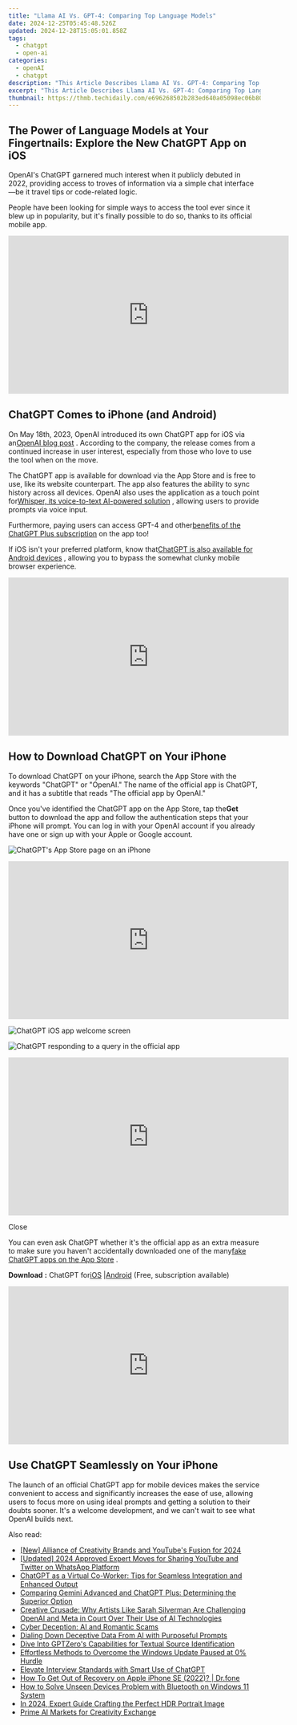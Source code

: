 ```yaml
---
title: "Llama AI Vs. GPT-4: Comparing Top Language Models"
date: 2024-12-25T05:45:48.526Z
updated: 2024-12-28T15:05:01.858Z
tags:
  - chatgpt
  - open-ai
categories:
  - openAI
  - chatgpt
description: "This Article Describes Llama AI Vs. GPT-4: Comparing Top Language Models"
excerpt: "This Article Describes Llama AI Vs. GPT-4: Comparing Top Language Models"
thumbnail: https://thmb.techidaily.com/e696268502b283ed640a05098ec06b8044deb546bbd2035bab816a7494c0bab9.jpg
---
```


## The Power of Language Models at Your Fingertnails: Explore the New ChatGPT App on iOS

 OpenAI's ChatGPT garnered much interest when it publicly debuted in 2022, providing access to troves of information via a simple chat interface—be it travel tips or code-related logic.

 People have been looking for simple ways to access the tool ever since it blew up in popularity, but it's finally possible to do so, thanks to its official mobile app.

<!-- affiliate ads begin -->
<iframe width="560" height="315" src="https://www.youtube.com/embed/l-SCWTWpegY?si=oxTsHQkIu1v4-I6b" title="YouTube video player" frameborder="0" allow="accelerometer; autoplay; clipboard-write; encrypted-media; gyroscope; picture-in-picture; web-share" referrerpolicy="strict-origin-when-cross-origin" allowfullscreen></iframe>
<!-- affiliate ads end -->

## ChatGPT Comes to iPhone (and Android)

 On May 18th, 2023, OpenAI introduced its own ChatGPT app for iOS via an[OpenAI blog post](https://openai.com/blog/introducing-the-chatgpt-app-for-ios) . According to the company, the release comes from a continued increase in user interest, especially from those who love to use the tool when on the move.

 The ChatGPT app is available for download via the App Store and is free to use, like its website counterpart. The app also features the ability to sync history across all devices. OpenAI also uses the application as a touch point for[Whisper, its voice-to-text AI-powered solution](https://www.makeuseof.com/dictate-documents-openai-whisper/) , allowing users to provide prompts via voice input.

 Furthermore, paying users can access GPT-4 and other[benefits of the ChatGPT Plus subscription](https://www.makeuseof.com/chatgpt-plus-subscription-worth-it/) on the app too!

 If iOS isn't your preferred platform, know that[ChatGPT is also available for Android devices](https://www.makeuseof.com/chatgpt-is-now-available-on-android/) , allowing you to bypass the somewhat clunky mobile browser experience.

<!-- affiliate ads begin -->
<iframe width="560" height="315" src="https://www.youtube.com/embed/HSFNIAYChbA?si=4TIlsUrYmY5vP2il" title="YouTube video player" frameborder="0" allow="accelerometer; autoplay; clipboard-write; encrypted-media; gyroscope; picture-in-picture; web-share" referrerpolicy="strict-origin-when-cross-origin" allowfullscreen></iframe>
<!-- affiliate ads end -->

## How to Download ChatGPT on Your iPhone

 To download ChatGPT on your iPhone, search the App Store with the keywords "ChatGPT" or "OpenAI." The name of the official app is ChatGPT, and it has a subtitle that reads "The official app by OpenAI."

 Once you've identified the ChatGPT app on the App Store, tap the**Get** button to download the app and follow the authentication steps that your iPhone will prompt. You can log in with your OpenAI account if you already have one or sign up with your Apple or Google account.

![ChatGPT's App Store page on an iPhone](https://static1.makeuseofimages.com/wordpress/wp-content/uploads/2023/08/chatgpt-s-app-store-page-on-an-iphone.jpg)

<!-- affiliate ads begin -->
<iframe width="560" height="315" src="https://www.youtube.com/embed/odDOPrPjRYY?si=7QHzdUkTPNkHJiVj" title="YouTube video player" frameborder="0" allow="accelerometer; autoplay; clipboard-write; encrypted-media; gyroscope; picture-in-picture; web-share" referrerpolicy="strict-origin-when-cross-origin" allowfullscreen></iframe>
<!-- affiliate ads end -->

![ChatGPT iOS app welcome screen](https://static1.makeuseofimages.com/wordpress/wp-content/uploads/2023/08/chatgpt-ios-app-welcome-screen.jpg)

![ChatGPT responding to a query in the official app](https://static1.makeuseofimages.com/wordpress/wp-content/uploads/2023/08/chatgpt-responding-to-a-query-in-the-official-app.jpg)

<!-- affiliate ads begin -->
<iframe width="560" height="315" src="https://www.youtube.com/embed/9hsPbiic0O8?si=58mZ2Cu6wicQfsUP" title="YouTube video player" frameborder="0" allow="accelerometer; autoplay; clipboard-write; encrypted-media; gyroscope; picture-in-picture; web-share" referrerpolicy="strict-origin-when-cross-origin" allowfullscreen></iframe>
<!-- affiliate ads end -->

Close

 You can even ask ChatGPT whether it's the official app as an extra measure to make sure you haven't accidentally downloaded one of the many[fake ChatGPT apps on the App Store](https://www.makeuseof.com/how-to-spot-fake-chatgpt-app-on-apple-app-store/) .

**Download** **:** ChatGPT for[iOS](http://apps.apple.com/app/openai-chatgpt/id6448311069) |[Android](https://www.anrdoezrs.net/links/7251228/type/dlg/sid/UUmuoUeUpU2025542/https://play.google.com/store/apps/details?id=com.openai.chatgpt&hl=en&gl=US) (Free, subscription available)

<!-- affiliate ads begin -->
<iframe width="560" height="315" src="https://www.youtube.com/embed/UJJbj1vbzs8?si=X3zd8thLJKprfuEa" title="YouTube video player" frameborder="0" allow="accelerometer; autoplay; clipboard-write; encrypted-media; gyroscope; picture-in-picture; web-share" referrerpolicy="strict-origin-when-cross-origin" allowfullscreen></iframe>
<!-- affiliate ads end -->

## Use ChatGPT Seamlessly on Your iPhone

 The launch of an official ChatGPT app for mobile devices makes the service convenient to access and significantly increases the ease of use, allowing users to focus more on using ideal prompts and getting a solution to their doubts sooner. It's a welcome development, and we can't wait to see what OpenAI builds next.

<ins class="adsbygoogle"
     style="display:block"
     data-ad-format="autorelaxed"
     data-ad-client="ca-pub-7571918770474297"
     data-ad-slot="1223367746"></ins>

<ins class="adsbygoogle"
     style="display:block"
     data-ad-client="ca-pub-7571918770474297"
     data-ad-slot="8358498916"
     data-ad-format="auto"
     data-full-width-responsive="true"></ins>

<span class="atpl-alsoreadstyle">Also read:</span>
<div><ul>
<li><a href="https://article-knowledge.techidaily.com/new-alliance-of-creativity-brands-and-youtubes-fusion-for-2024/"><u>[New] Alliance of Creativity Brands and YouTube's Fusion for 2024</u></a></li>
<li><a href="https://twitter-videos.techidaily.com/updated-2024-approved-expert-moves-for-sharing-youtube-and-twitter-on-whatsapp-platform/"><u>[Updated] 2024 Approved Expert Moves for Sharing YouTube and Twitter on WhatsApp Platform</u></a></li>
<li><a href="https://tech-hub.techidaily.com/chatgpt-as-a-virtual-co-worker-tips-for-seamless-integration-and-enhanced-output/"><u>ChatGPT as a Virtual Co-Worker: Tips for Seamless Integration and Enhanced Output</u></a></li>
<li><a href="https://tech-haven.techidaily.com/comparing-gemini-advanced-and-chatgpt-plus-determining-the-superior-option/"><u>Comparing Gemini Advanced and ChatGPT Plus: Determining the Superior Option</u></a></li>
<li><a href="https://tech-haven.techidaily.com/creative-crusade-why-artists-like-sarah-silverman-are-challenging-openai-and-meta-in-court-over-their-use-of-ai-technologies/"><u>Creative Crusade: Why Artists Like Sarah Silverman Are Challenging OpenAI and Meta in Court Over Their Use of AI Technologies</u></a></li>
<li><a href="https://tech-haven.techidaily.com/cyber-deception-ai-and-romantic-scams/"><u>Cyber Deception: AI and Romantic Scams</u></a></li>
<li><a href="https://tech-haven.techidaily.com/dialing-down-deceptive-data-from-ai-with-purposeful-prompts/"><u>Dialing Down Deceptive Data From AI with Purposeful Prompts</u></a></li>
<li><a href="https://tech-haven.techidaily.com/dive-into-gptzeros-capabilities-for-textual-source-identification/"><u>Dive Into GPTZero's Capabilities for Textual Source Identification</u></a></li>
<li><a href="https://common-error.techidaily.com/effortless-methods-to-overcome-the-windows-update-paused-at-0-hurdle/"><u>Effortless Methods to Overcome the Windows Update Paused at 0% Hurdle</u></a></li>
<li><a href="https://tech-haven.techidaily.com/elevate-interview-standards-with-smart-use-of-chatgpt/"><u>Elevate Interview Standards with Smart Use of ChatGPT</u></a></li>
<li><a href="https://techidaily.com/how-to-get-out-of-recovery-on-apple-iphone-se-2022-drfone-by-drfone-ios-system-repair-ios-system-repair/"><u>How To Get Out of Recovery on Apple iPhone SE (2022)? | Dr.fone</u></a></li>
<li><a href="https://common-error.techidaily.com/how-to-solve-unseen-devices-problem-with-bluetooth-on-windows-11-system/"><u>How to Solve Unseen Devices Problem with Bluetooth on Windows 11 System</u></a></li>
<li><a href="https://some-knowledge.techidaily.com/in-2024-expert-guide-crafting-the-perfect-hdr-portrait-image/"><u>In 2024, Expert Guide Crafting the Perfect HDR Portrait Image</u></a></li>
<li><a href="https://tech-revival.techidaily.com/prime-ai-markets-for-creativity-exchange/"><u>Prime AI Markets for Creativity Exchange</u></a></li>
</ul></div>

